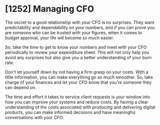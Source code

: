 # [1252] Managing CFO

The secret to a good relationship with your CFO is no surprises. They want predictability and dependability on your numbers, and if you can prove you are someone who can be trusted with your figures, when it comes to budget approval, your life will become so much easier.

So, take the time to get to know your numbers and meet with your CFO periodically to review your expenditure sheet. This will not only help you avoid any surprises but also give you a better understanding of your burn rate.

Don't let yourself down by not having a firm grasp on your costs. With a little information, you can make everything go so much smoother. So, take charge of your finances and let your CFO know that you're someone they can depend on.

The time and effort it takes to service client requests is your window into how you can improve your systems and reduce costs. By having a clear understanding of the costs associated with producing and delivering digital products, you can make informed decisions and have meaningful conversations with your CFO.

